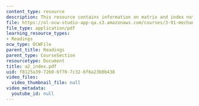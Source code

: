 ```yaml
---
content_type: resource
description: This resource contains information on matrix and index notation.
file: https://ol-ocw-studio-app-qa.s3.amazonaws.com/courses/3-91-mechanical-behavior-of-plastics-spring-2007/f8125a3972606f707c326f6a23b0b438_a2_index.pdf
file_type: application/pdf
learning_resource_types:
- Readings
ocw_type: OCWFile
parent_title: Readings
parent_type: CourseSection
resourcetype: Document
title: a2_index.pdf
uid: f8125a39-7260-6f70-7c32-6f6a23b0b438
video_files:
  video_thumbnail_file: null
video_metadata:
  youtube_id: null
---
```


